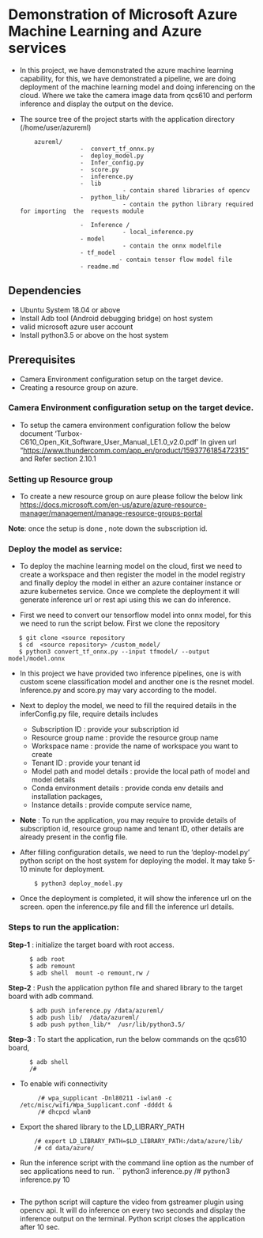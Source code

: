 # Demonstration of Microsoft Azure Machine Learning and Azure services
   -  In this project, we have demonstrated the azure machine learning capability, for this, we have demonstrated a pipeline, we are doing deployment of the machine learning model and doing inferencing on the cloud. Where we take the camera image data from qcs610 and perform inference and display the output on the device.         

- The source tree of the project starts with the application directory (/home/user/azureml)

          azureml/ 
                       -  convert_tf_onnx.py
                       -  deploy_model.py
                       -  Infer_config.py
                       -  score.py
                       -  inference.py
                       -  lib
                                   - contain shared libraries of opencv
                       -  python_lib/
                                   - contain the python library required for importing  the  requests module 

                       -  Inference /
                                   - local_inference.py
                       - model
                                   - contain the onnx modelfile
                       - tf_model
                                  - contain tensor flow model file
                       - readme.md

## Dependencies
- Ubuntu System 18.04 or above
- Install Adb tool (Android debugging bridge) on host system
- valid microsoft azure user account
- Install python3.5 or above on the host system 

## Prerequisites
- Camera Environment configuration setup on the target device.
- Creating a resource group on azure.

### Camera Environment configuration setup on the target device.
   - To setup the camera environment configuration follow the below  document 
‘Turbox-C610_Open_Kit_Software_User_Manual_LE1.0_v2.0.pdf’ In given url 
“https://www.thundercomm.com/app_en/product/1593776185472315” and 
Refer section 2.10.1

### Setting up Resource group 
   - To create a new resource group on aure please follow the below link      
https://docs.microsoft.com/en-us/azure/azure-resource-manager/management/manage-resource-groups-portal

 **Note**: once the setup is done , note down the subscription id.

### Deploy the model as service:
   - To deploy the machine learning model on the cloud, first we need to create a workspace and then register the model in the model registry and finally deploy the model in either an azure container instance  or azure kubernetes service. Once we complete the deployment it will generate inference url or rest api using this we can do inference.
  
   - First we need to convert our tensorflow model into onnx model, for this we need to run the script below. First we clone the repository
 
   ```
      $ git clone <source repository
      $ cd  <source repository> /custom_model/
      $ python3 convert_tf_onnx.py --input tfmodel/ --output model/model.onnx
   ```
- In this project we have provided two inference pipelines, one is with custom scene classification model and another one is the resnet model. Inference.py and score.py may vary according to the model.
 
- Next to deploy the model, we need to fill the required details in the inferConfig.py file, require details includes  

   - Subscription ID              : provide your subscription id
   - Resource group name          : provide the resource group name
   - Workspace name               : provide the name of workspace you want to create
   - Tenant ID                    : provide your tenant id
   - Model path and model details : provide the local path of model and model details 
   - Conda environment details    : provide conda env details and installation packages, 
   - Instance details             : provide compute service name,   

- **Note** : To run the application, you may require to provide details of subscription id, resource group name and tenant ID,  other details are already present in the config file.

 - After filling configuration details, we need to run the ‘deploy-model.py’ python script on the host system for deploying the model. It may take 5-10 minute for deployment.
    ```  
        $ python3 deploy_model.py
    ``` 
- Once the deployment is completed, it will show the inference url on the screen. open the inference.py file and fill the inference url details.
         
### Steps to run the application: 

 **Step-1** : initialize the target board with root access.
   ```
         $ adb root
         $ adb remount 
         $ adb shell  mount -o remount,rw /
   ```
**Step-2** : Push the application python file and shared library to the target board with adb command.
   ```       
         $ adb push inference.py /data/azureml/
         $ adb push lib/  /data/azureml/
         $ adb push python_lib/*  /usr/lib/python3.5/
   ```

**Step-3** :   To start the application, run the below commands on the qcs610 board, 
   ```       
         $ adb shell
         /#
   ```
  - To enable wifi connectivity 
    ```
         /# wpa_supplicant -Dnl80211 -iwlan0 -c /etc/misc/wifi/Wpa_Supplicant.conf -ddddt &
         /# dhcpcd wlan0
    ```      
   - Export the shared library to the LD_LIBRARY_PATH
     ```
         /# export LD_LIBRARY_PATH=$LD_LIBRARY_PATH:/data/azure/lib/
         /# cd data/azure/
     ```    
   -  Run the inference script with the command line option as the number of sec applications need to run. 
      `` python3 inference.py <no of seconds>
        /# python3 inference.py 10
      ```  
  - The python script will capture the video from gstreamer plugin using opencv api. It will do inference on every two seconds and display the inference output on the terminal. Python script closes the application after 10 sec.
